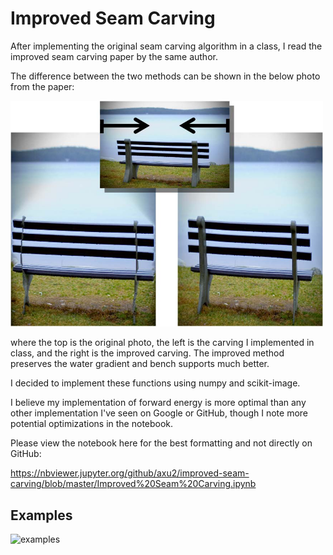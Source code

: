 # Improved Seam Carving

After implementing the original seam carving algorithm in a class,
I read the improved seam carving paper by the same author. 

The difference between the two methods can be shown in the below photo from the paper:

<img src="doub_bench3_comp.jpg" alt="seam" width=500>

where the top is the original photo, the left is the carving I implemented in class, and the right is the improved carving.
The improved method preserves the water gradient and bench supports much better.

I decided to implement these functions using numpy and scikit-image.

I believe my implementation of forward energy is more optimal than any other implementation I've seen on Google or GitHub, though I note more potential optimizations in the notebook.

Please view the notebook here for the best formatting and not directly on GitHub:

https://nbviewer.jupyter.org/github/axu2/improved-seam-carving/blob/master/Improved%20Seam%20Carving.ipynb

## Examples

![examples](examples.png)
